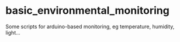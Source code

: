 # basic_environmental_monitoring
Some scripts for arduino-based monitoring, eg temperature, humidity, light...
